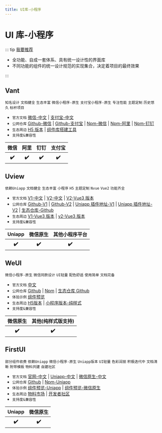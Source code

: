 ```yaml
---
title: UI库-小程序
---
```


# UI 库-小程序

::: tip [我要推荐](https://github.com/itmanyong/web-resources/edit/master/docs/platform/fc/component/ui-mp.md)

-   全功能、自成一套体系、具有统一设计性的界面库
-   不同功能的组件的统一设计规范的实现集合，决定着项目的最终效果

:::

## Vant <ProjectBadge starts='youzan/vant-weapp' version='@vant/weapp' />

`知名设计` `文档健全` `生态丰富` `微信小程序-原生` `支付宝小程序-原生` `专注性能` `主题定制` `历史悠久` `标杆项目`

-   `官方文档` [微信-中文](https://vant-contrib.gitee.io/vant-weapp/#/home) | [支付宝-中文](https://ant-move.github.io/vant-ailapp-docs/#/intro)
-   `公网仓库` [Github-微信](https://github.com/youzan/vant-weapp) | [Github-支付宝](https://github.com/ant-move/Vant-Aliapp) | [Npm-微信](https://www.npmjs.com/package/@vant/weapp) | [Npm-阿里](https://www.npmjs.com/package/vant-aliapp) | [Npm-钉钉](https://www.npmjs.com/package/vant-aliapp-dd)
-   `生态周边` [H5 版本](/platform/fc/component/ui-h5.html#vant) | [组件库搭建工具](https://github.com/youzan/vant/tree/main/packages/vant-cli)
-   `支持度&兼容性`
<table class='mini_table'>
    <thead>
        <tr>
            <th>微信</th>
            <th>阿里</th>
            <th>钉钉</th>
            <th>支付宝</th>
        </tr>
    </thead>
    <tbody>
        <tr>
            <th>✔️</th>
            <th>✔️</th>
            <th>✔️</th>
            <th>✔️</th>
        </tr>
    </tbody>
</table>

## Uview <ProjectBadge starts='youzan/vant-weapp' version='@vant/weapp' />

`依赖Uniapp` `文档健全` `生态丰富` `小程序` `H5` `主题定制` `Nvue` `Vue2` `功能齐全`

-   `官方文档` [V1-中文](https://v1.uviewui.com/) | [V2-中文](https://uviewui.com/) | [V2-Vue3 版本](https://uiadmin.net/uview-plus/)
-   `公网仓库` [Github-V1](https://github.com/umicro/uView) | [Github-V2](https://github.com/umicro/uView2.0) | [Uniapp 插件地址-V1](https://ext.dcloud.net.cn/plugin?id=6682) | [Uniapp 插件地址-V2](https://ext.dcloud.net.cn/plugin?id=1593) | [生态仓库-Github](https://github.com/umicro)
-   `生态周边` [V1-Vue3 版本](https://ext.dcloud.net.cn/plugin?id=6692) | [v2-Vue3 版本](https://ext.dcloud.net.cn/plugin?id=8744)
-   `支持度&兼容性`
<table class='mini_table'>
    <thead>
        <tr>
            <th>Uniapp</th>
            <th>微信原生</th>
            <th>其他小程序平台</th>
        </tr>
    </thead>
    <tbody>
        <tr>
            <th>✔️</th>
            <th>✔️</th>
            <th>✔️</th>
        </tr>
    </tbody>
</table>

## WeUI <ProjectBadge starts='wechat-miniprogram/weui-miniprogram' version='weui-miniprogram' />

`微信小程序-原生` `微信同款设计` `UI轻量` `配色舒适` `使用简单` `文档完备`

-   `官方文档` [中文](https://wechat-miniprogram.github.io/weui/docs/)
-   `公网仓库` [Github](https://github.com/wechat-miniprogram/weui-miniprogram) | [Npm](https://www.npmjs.com/package/weui-miniprogram) | [生态仓库 Github](https://github.com/wechat-miniprogram)
-   `体验示例` [组件预览](https://developers.weixin.qq.com/miniprogram/dev/platform-capabilities/extended/weui/)
-   `生态周边` [H5版本](/platform/fc/component/ui-h5.html#weui) | [小程序版本-纯样式](https://github.com/Tencent/weui-wxss/)
-   `支持度&兼容性`
<table class='mini_table'>
    <thead>
        <tr>
            <th>微信原生</th>
            <th>其他(纯样式版支持)</th>
        </tr>
    </thead>
    <tbody>
        <tr>
            <th>✔️</th>
            <th>✔️</th>
        </tr>
    </tbody>
</table>

## FirstUI <ProjectBadge starts='FirstUI/FirstUI' version='firstui-uni' />

`部分组件收费` `依赖Uniapp` `微信小程序-原生` `Uniapp版本` `UI轻量` `色彩润丽` `积极迭代中` `文档清晰` `附带模板` `物料共建` `自建社区`

-   `官方文档` [官网-中文](https://www.firstui.cn/) | [Uniapp-中文](https://doc.firstui.cn/) | [微信原生-中文](https://wxdoc.firstui.cn/)
-   `公网仓库` [Github](hhttps://github.com/FirstUI) | [Npm-Uniapp](https://www.npmjs.com/package/firstui-uni)
-   `体验示例` [组件预览-Uniapp](https://doc.firstui.cn/docs/introduce.html#%E9%A2%84%E8%A7%88) | [组件预览-微信原生](https://wxdoc.firstui.cn/docs/introduce.html#%E9%A2%84%E8%A7%88)
-   `生态周边` [物料市场](https://www.firstui.cn/store) | [开发者社区](https://forum.firstui.cn/)
-   `支持度&兼容性`
<table class='mini_table'>
    <thead>
        <tr>
            <th>Uniapp</th>
            <th>微信原生</th>
        </tr>
    </thead>
    <tbody>
        <tr>
            <th>✔️</th>
            <th>✔️</th>
        </tr>
    </tbody>
</table>